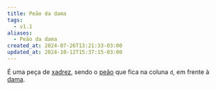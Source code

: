 ```yaml
---
title: Peão da dama
tags:
  - v1.1
aliases:
  - Peão da dama
created_at: 2024-07-26T13:21:33-03:00
updated_at: 2024-10-12T15:37:15-03:00
---
```


É uma peça de [xadrez](../../08/06/Xadrez.md), sendo o [peão](Xadrez_Peao.md) que fica na coluna `d`, em frente à [dama](../08/Xadrez_Dama.md).
